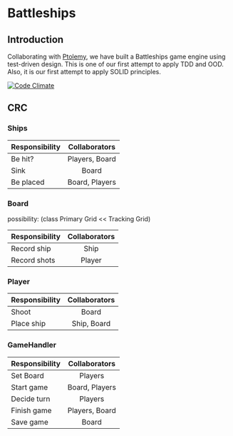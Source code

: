 # Battleships

## Introduction

Collaborating with [Ptolemy], we have built a Battleships game engine using test-driven design. This is one of our first attempt to apply TDD and OOD. Also, it is our first attempt to apply SOLID principles.

[![Code Climate](https://codeclimate.com/repos/54dc91786956802bb5001ccf/badges/d0ea965b5160d60f5002/gpa.svg)](https://codeclimate.com/repos/54dc91786956802bb5001ccf/feed)

[Ptolemy]: https://github.com/ptolemybarnes

## CRC

### Ships
| Responsibility       | Collaborators |
|----------------------|:-------------:|
| Be hit?              | Players, Board|
| Sink                 | Board         |
| Be placed            | Board, Players|

### Board
possibility: (class Primary Grid << Tracking Grid)

| Responsibility       | Collaborators |
|----------------------|:-------------:|
| Record ship          | Ship          |
| Record shots         | Player        |

### Player

| Responsibility       | Collaborators |
|----------------------|:-------------:|
| Shoot                | Board         |
| Place ship           | Ship, Board   |

### GameHandler

| Responsibility       | Collaborators |
|----------------------|:-------------:|
| Set Board            | Players	     |
| Start game           | Board, Players|
| Decide turn          | Players       |
| Finish game          | Players, Board|
| Save game            | Board         |

